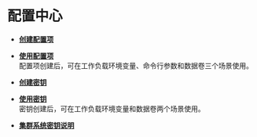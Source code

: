# 配置中心<a name="cce_01_0045"></a>

-   **[创建配置项](创建配置项-144.md)**  

-   **[使用配置项](使用配置项-145.md)**  
配置项创建后，可在工作负载环境变量、命令行参数和数据卷三个场景使用。
-   **[创建密钥](创建密钥-146.md)**  

-   **[使用密钥](使用密钥-147.md)**  
密钥创建后，可在工作负载环境变量和数据卷两个场景使用。
-   **[集群系统密钥说明](集群系统密钥说明-148.md)**  


